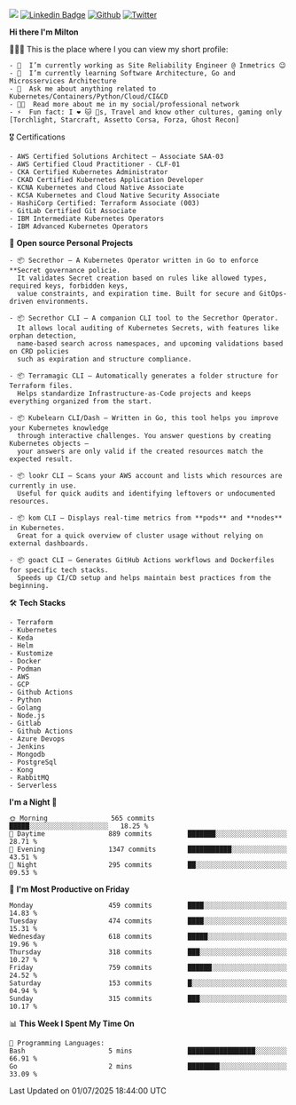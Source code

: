 ![](https://komarev.com/ghpvc/?username=miltlima&color=blueviolet) [![Linkedin Badge](https://img.shields.io/badge/-LinkedIn-blue?style=flat-square&logo=Linkedin&logoColor=white&link=https://www.linkedin.com/in/miltonlimaj/)](https://www.linkedin.com/in/miltonlimaj/) [![Github](https://img.shields.io/github/followers/miltlima?style=social)](https://github.com/miltlima?tab=followers) [![Twitter](https://img.shields.io/twitter/follow/milt_lima?style=social)](https://twitter.com/milt_lima)
 


     
**Hi there I'm Milton**

👨🏽‍💻 This is the place where I you can view my short profile:
```text
- 🔭  I’m currently working as Site Reliability Engineer @ Inmetrics 😉
- 🌱  I’m currently learning Software Architecture, Go and Microsservices Architecture
- 💬  Ask me about anything related to Kubernetes/Containers/Python/Cloud/CI&CD
- 👨‍💻  Read more about me in my social/professional network
- ⚡  Fun fact: I ❤️ 🐱 🐶s, Travel and know other cultures, gaming only [Torchlight, Starcraft, Assetto Corsa, Forza, Ghost Recon]
```
🎖 Certifications
```text
- AWS Certified Solutions Architect – Associate SAA-03
- AWS Certified Cloud Practitioner - CLF-01
- CKA Certified Kubernetes Administrator
- CKAD Certified Kubernetes Application Developer
- KCNA Kubernetes and Cloud Native Associate
- KCSA Kubernetes and Cloud Native Security Associate
- HashiCorp Certified: Terraform Associate (003)
- GitLab Certified Git Associate
- IBM Intermediate Kubernetes Operators
- IBM Advanced Kubernetes Operators
```
📐 **Open source Personal Projects**

```text
- 📦 Secrethor – A Kubernetes Operator written in Go to enforce **Secret governance policie.  
  It validates Secret creation based on rules like allowed types, required keys, forbidden keys,  
  value constraints, and expiration time. Built for secure and GitOps-driven environments.

- 📦 Secrethor CLI – A companion CLI tool to the Secrethor Operator.  
  It allows local auditing of Kubernetes Secrets, with features like orphan detection,  
  name-based search across namespaces, and upcoming validations based on CRD policies  
  such as expiration and structure compliance.

- 📦 Terramagic CLI – Automatically generates a folder structure for Terraform files.  
  Helps standardize Infrastructure-as-Code projects and keeps everything organized from the start.

- 📦 Kubelearn CLI/Dash – Written in Go, this tool helps you improve your Kubernetes knowledge  
  through interactive challenges. You answer questions by creating Kubernetes objects —  
  your answers are only valid if the created resources match the expected result.

- 📦 lookr CLI – Scans your AWS account and lists which resources are currently in use.  
  Useful for quick audits and identifying leftovers or undocumented resources.

- 📦 kom CLI – Displays real-time metrics from **pods** and **nodes** in Kubernetes.  
  Great for a quick overview of cluster usage without relying on external dashboards.

- 📦 goact CLI – Generates GitHub Actions workflows and Dockerfiles for specific tech stacks.  
  Speeds up CI/CD setup and helps maintain best practices from the beginning.
```
🛠 **Tech Stacks**

```text
- Terraform
- Kubernetes
- Keda
- Helm
- Kustomize
- Docker
- Podman
- AWS
- GCP
- Github Actions
- Python
- Golang
- Node.js
- Gitlab
- Github Actions
- Azure Devops
- Jenkins
- Mongodb
- PostgreSql
- Kong
- RabbitMQ
- Serverless
```         

<!--START_SECTION:waka-->
**I'm a Night 🦉** 

```text
🌞 Morning                565 commits         █████░░░░░░░░░░░░░░░░░░░░   18.25 % 
🌆 Daytime                889 commits         ███████░░░░░░░░░░░░░░░░░░   28.71 % 
🌃 Evening                1347 commits        ███████████░░░░░░░░░░░░░░   43.51 % 
🌙 Night                  295 commits         ██░░░░░░░░░░░░░░░░░░░░░░░   09.53 % 
```
📅 **I'm Most Productive on Friday** 

```text
Monday                   459 commits         ████░░░░░░░░░░░░░░░░░░░░░   14.83 % 
Tuesday                  474 commits         ████░░░░░░░░░░░░░░░░░░░░░   15.31 % 
Wednesday                618 commits         █████░░░░░░░░░░░░░░░░░░░░   19.96 % 
Thursday                 318 commits         ███░░░░░░░░░░░░░░░░░░░░░░   10.27 % 
Friday                   759 commits         ██████░░░░░░░░░░░░░░░░░░░   24.52 % 
Saturday                 153 commits         █░░░░░░░░░░░░░░░░░░░░░░░░   04.94 % 
Sunday                   315 commits         ███░░░░░░░░░░░░░░░░░░░░░░   10.17 % 
```


📊 **This Week I Spent My Time On** 

```text
💬 Programming Languages: 
Bash                     5 mins              █████████████████░░░░░░░░   66.91 % 
Go                       2 mins              ████████░░░░░░░░░░░░░░░░░   33.09 % 
```


 Last Updated on 01/07/2025 18:44:00 UTC
<!--END_SECTION:waka-->
